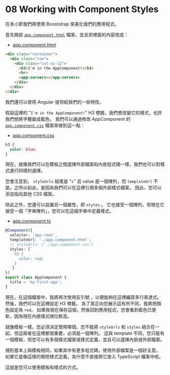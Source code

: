 # 08 Working with Component Styles

在本小節我們將使用 Booststrap 來美化我們的應用程式。

首先開啟 [`app.component.html`](../../my-first-app/src/app/app.component.html) 檔案，並且把裡面的內容改成：

- [app.component.html](../../my-first-app/src/app/app.component.html)

```html
<div class="container">
  <div class="row">
    <div class="col-xs-12">
      <h3>I'm in the AppComponent!</h3>
      <hr>
      <app-servers></app-servers>
    </div>
  </div>
</div>
```

我們還可以使用 Angular 提供給我們的一些特性。

假設這裡的 "`I'm in the AppComponent!`" H3 標題，我們想改變它的樣式，也許我們想將字體變成藍色。 我們可以通過修改 AppComponent 的 [`app.component.css`](../../my-first-app/src/app/app.component.css) 檔案來做到這一點：

- [app.component.css](../../my-first-app/src/app/app.component.css)

```css
h3 {
  color: blue;
}
```

現在，就像我們可以在模板之間選擇外部檔案和內嵌程式碼一樣，我們也可以對樣式進行同樣的選擇。

您會注意到， `styleUrls` 結尾是 "`s`" 且 value 是一個陣列，而 `templateUrl` 不是。之所以如此，是因為我們可以在這裡引用多個外部樣式檔案。 因此，您可以添加指向其他 CSS 檔案。

除此之外，您還可以設置另一個屬性，即 `styles` 。 它也接受一個陣列，但現在它接受一個「字串陣列」，您可以在這個字串中定義樣式。

- [app.component.ts](../../my-first-app/src/app/app.component.ts)

```ts
@Component({
  selector: 'app-root',
  templateUrl: './app.component.html',
  // styleUrls: ['./app.component.css']
  styles: [`
    h3 {
      color: red;
    }
  `]
})
export class AppComponent {
  title = 'my-first-app';
}
```

現在，在這個檔案中，我將再次使用反引號 ，以便能夠在這裡編寫多行表達式。然後，我們可以在這裡設定 H3 標籤。 為了真正向您展示這有所不同，我將把顏色設定為 `red`。 如果我現在保存這個，然後回到應用程式，您會看到藍色已更新，因為現在內嵌樣式順位較高。

就像模板一樣，您必須決定使用哪個。您不能將 `styleUrls` 和 `styles` 結合在一起，但這兩者在這裡都很重要，必須是一個陣列。 這與 template 不同，您只能有一個模板，但您可以有多個樣式檔案或樣式定義，並且可以選擇內嵌或外部檔案。

規則基本上與模板相同，如果其中有更多程式碼，使用外部檔案是一個好主意。 如果它是像這樣的簡短樣式定義，為什麼不直接將它放入 TypeScript 檔案中呢。

這就是您可以使用模板和樣式的方式。
